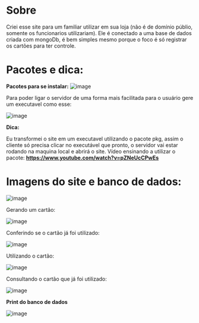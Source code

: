 # Sobre

Criei esse site para um familiar utilizar em sua loja (não é de domínio públio, somente os funcionarios utilizariam). Ele é conectado a uma base de dados criada com mongoDb, é bem simples  mesmo porque o foco é só registrar os cartões para ter controle.

# Pacotes e dica:

**Pacotes para se instalar:**
![image](https://user-images.githubusercontent.com/90096835/212728953-40a34559-59f0-440d-87b3-776fab8e51be.png)

Para poder ligar o servidor de uma forma mais facilitada para o usuário gere um executavel como esse:

![image](https://user-images.githubusercontent.com/90096835/212729146-910b912c-f341-484c-93eb-392c2354bd60.png)

**Dica:**
 
  Eu transformei o site em um executavel utilizando o pacote pkg, assim o cliente só precisa clicar no executável que pronto, o servidor vai estar rodando na maquina local e abrirá o site. Vídeo ensinando a utilizar o pacote: **https://www.youtube.com/watch?v=pZNeUcCPwEs**


# Imagens do site e banco de dados:

![image](https://user-images.githubusercontent.com/90096835/212727735-9694ca10-bcc8-46d0-9c17-73b05bd5b6a5.png)

Gerando um cartão:

![image](https://user-images.githubusercontent.com/90096835/212727905-bc06d2a3-8011-4121-af6a-6201dada6d1c.png)

Conferindo se o cartão já foi utilizado:

![image](https://user-images.githubusercontent.com/90096835/212727995-8fc860ee-0c0d-46e8-8e8f-c1edde71eb9e.png)

Utilizando o cartão:

![image](https://user-images.githubusercontent.com/90096835/212728134-4277ee86-07f8-4d81-a7be-65e8c0e62d01.png)

Consultando o cartão que já foi utilizado:

![image](https://user-images.githubusercontent.com/90096835/212728297-cc832e66-5c0a-49eb-a6ab-0f4e9540b070.png)


**Print do banco de dados**

![image](https://user-images.githubusercontent.com/90096835/212728579-5a02ba23-71e8-4228-a89a-82d032290019.png)
